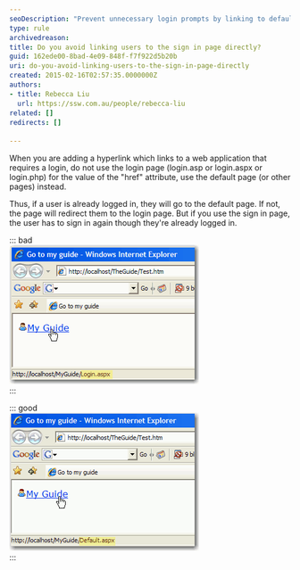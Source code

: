 ```yaml
---
seoDescription: "Prevent unnecessary login prompts by linking to default pages instead of the sign-in page, allowing users to seamlessly access protected content if already logged in."
type: rule
archivedreason: 
title: Do you avoid linking users to the sign in page directly?
guid: 162ede00-8bad-4e09-848f-f7f922d5b20b
uri: do-you-avoid-linking-users-to-the-sign-in-page-directly
created: 2015-02-16T02:57:35.0000000Z
authors:
- title: Rebecca Liu
  url: https://ssw.com.au/people/rebecca-liu
related: []
redirects: []

---
```


When you are adding a hyperlink which links to a web application that requires a login, do not use the login page (login.asp or login.aspx or login.php) for the value of the "href" attribute, use the default page (or other pages) instead.

Thus, if a user is already logged in, they will go to the default page.
If not, the page will redirect them to the login page.
But if you use the sign in page, the user has to sign in again though they're already logged in.

<!--endintro-->


::: bad  
![Figure: Bad Example - Linked to the login page.](../../assets/BadNoUseLogin.gif)  
:::


::: good  
![Figure: Good Example - Linked to the default page.](../../assets/GoodNoUseLogin.gif)  
:::
